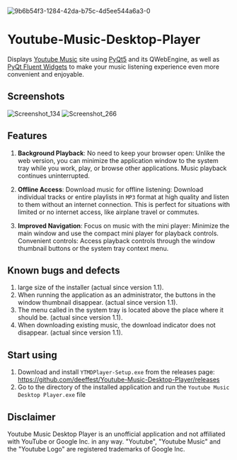 ![9b6b54f3-1284-42da-b75c-4d5ee544a6a3-0](https://github.com/deeffest/Youtube-Music-Desktop-Player/assets/117280555/7ab71884-0aed-4032-86ea-a9f85a979395)
# Youtube-Music-Desktop-Player
Displays [Youtube Music](https://music.youtube.com) site using [PyQt5](https://www.riverbankcomputing.com/software/pyqt/intro) and its QWebEngine, as well as [PyQt Fluent Widgets](https://github.com/zhiyiYo/PyQt-Fluent-Widgets) to make your music listening experience even more convenient and enjoyable.

## Screenshots
![Screenshot_134](https://github.com/deeffest/Youtube-Music-Desktop-Player/assets/117280555/cabc318a-7e8d-4841-b503-bf9db7034bc6)
![Screenshot_266](https://github.com/deeffest/Youtube-Music-Desktop-Player/assets/117280555/47b3229e-3095-495a-afe6-6565c7a8c5d6)

## Features
1. **Background Playback**:
No need to keep your browser open: Unlike the web version, you can minimize the application window to the system tray while you work, play, or browse other applications. Music playback continues uninterrupted.

2. **Offline Access**:
Download music for offline listening: Download individual tracks or entire playlists in ``MP3`` format at high quality and listen to them without an internet connection. This is perfect for situations with limited or no internet access, like airplane travel or commutes.

3. **Improved Navigation**:
Focus on music with the mini player: Minimize the main window and use the compact mini player for playback controls.
Convenient controls: Access playback controls through the window thumbnail buttons or the system tray context menu.

## Known bugs and defects
1. large size of the installer (actual since version 1.1).
2. When running the application as an administrator, the buttons in the window thumbnail disappear. (actual since version 1.1).
3. The menu called in the system tray is located above the place where it should be. (actual since version 1.1).
4. When downloading existing music, the download indicator does not disappear. (actual since version 1.1).

## Start using
1. Download and install `YTMDPlayer-Setup.exe` from the releases page: https://github.com/deeffest/Youtube-Music-Desktop-Player/releases
2. Go to the directory of the installed application and run the `Youtube Music Desktop Player.exe` file 

## Disclaimer
Youtube Music Desktop Player is an unofficial application and not affiliated with YouTube or Google Inc. in any way. "Youtube", "Youtube Music" and the "Youtube Logo" are registered trademarks of Google Inc.
